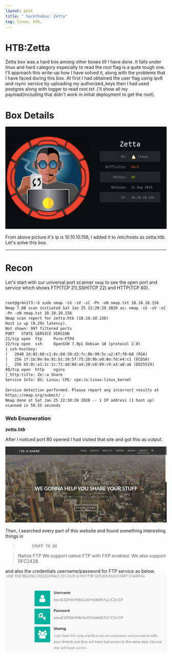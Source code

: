 ```yaml
---
layout: post
title: " hackthebox: Zetta"
tag: linux, htb, 
---
```




# **HTB:Zetta**

Zetta box was a hard box among other boxes till I have done. It falls under linux and hard category especially to read the root flag is a quite tough one. I'll approach this write-up how I have solved it, along with the problems that I have faced during this box. At first I had obtained the user flag using ipv6 and rsync service by uploading my authorized_keys then I had used postgres along with logger to read root.txt .I'll show all my payload(including that didn't work in initial deployment to get the root).

# **Box Details**

![description_box](/public/images/description_box.png)


From above picture it's ip is 10.10.10.156, I added it to /etc/hosts as zetta.htb. Let's solve this box.


---

# **Recon**

Let's start with our universal port scanner `nmap` to see the open port and service which shows FTP(TCP 21),SSH(TCP 22) and HTTP(TCP 80).


```shell

root@gr4n173:~$ sudo nmap -sS -sV -sC -Pn -oN nmap.txt 10.10.10.156
Nmap 7.80 scan initiated Sat Jan 25 22:29:29 2020 as: nmap -sS -sV -sC -Pn -oN nmap.txt 10.10.10.156
Nmap scan report for zetta.htb (10.10.10.156)
Host is up (0.29s latency).
Not shown: 997 filtered ports
PORT   STATE SERVICE VERSION
21/tcp open  ftp     Pure-FTPd
22/tcp open  ssh     OpenSSH 7.9p1 Debian 10 (protocol 2.0)
| ssh-hostkey: 
|   2048 2d:82:60:c1:8c:8d:39:d2:fc:8b:99:5c:a2:47:f0:b0 (RSA)
|   256 1f:1b:0e:9a:91:b1:10:5f:75:20:9b:a0:8e:fd:e4:c1 (ECDSA)
|_  256 b5:0c:a1:2c:1c:71:dd:88:a4:28:e0:89:c9:a3:a0:ab (ED25519)
80/tcp open  http    nginx
|_http-title: Ze::a Share
Service Info: OS: Linux; CPE: cpe:/o:linux:linux_kernel

Service detection performed. Please report any incorrect results at https://nmap.org/submit/ .
Nmap done at Sat Jan 25 22:30:28 2020 -- 1 IP address (1 host up) scanned in 59.55 seconds

```
### Web Enumeration
**_zetta.htb_**

After I noticed port 80 opened I had visited that site and got this as output.

![front_page](/public/images/front_page.jpg)

Then, I searched every part of this website and found something interesting things in 

> 			STUFF TO DO

> Native FTP We support native FTP with FXP enabled. We also support RFC2428.

and also the credentials username/password for FTP service as below.
![ftp_details](/public/images/ftp_details.jpg)